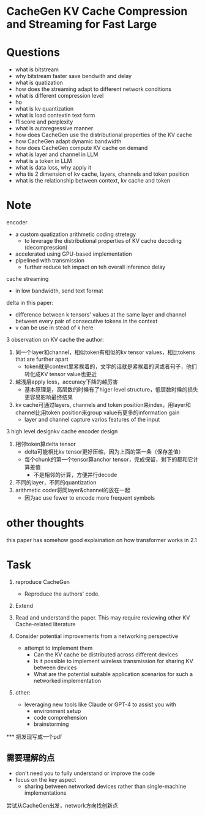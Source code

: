 # CacheGen KV Cache Compression and Streaming for Fast Large

# Questions
- what is  bitstream
- why  bitstream faster save bendwith and delay
- what is quatization
- how does the streaming adapt to different network conditions
- what is different compression level
- ho
- what is kv quantization
- what is load contextin text form
- f1 score and perplexity
- what is autoregressive manner
- how does CacheGen use the distributional properties of the KV cache
- how CacheGen adapt dynamic bandwidth
- how does CacheGen compute KV cache on demand
- what is layer and channel in LLM
- what is a token in LLM
- what is data loss, why apply it
- wha tis 2 dimension of kv cache, layers, channels and token position
- what is the relationship between context, kv cache and token

# Note
encoder
- a custom quatization arithmetic coding stretegy
    - to leverage the distributional properties of KV cache
decoding (decompression)
- accelerated using GPU-based implementation
- pipelined with transmission
    - further reduce teh impact on teh overall inference delay
    
cache streaming
- in low bandwidth, send text format

delta in this paper:
- difference between k tensors' values at the same layer and channel between every pair of consecutive tokens in the context
- v can be use in stead of k here

3 observation on KV cache the author:
1. 同一个layer和channel，相似token有相似的kv tensor values，相比tokens that are further apart 
    - token就是context里紧挨着的，文字的话就是紧挨着的词或者句子，他们转化成KV tensor value也更近
2. 越浅层apply loss，accuracy下降的越厉害
    - 基本原理是，高层数的时候有了higer level structure，低层数时候的损失更容易影响最终结果
3. kv cache可通过layers, channels and token position来index，用layer和channel比用token position来group value有更多的information gain
    - layer and channel capture varios features of the input

3 high level designkv cache encoder design
1. 相邻token算delta tensor
    - delta可能相比kv tensor更好压缩，因为上面的第一条（保存差值）
    - 每个chunk的第一个tensor算anchor tensor，完成保留，剩下的都和它计算差值
        - 不是相邻的计算，方便并行decode
2. 不同的layer，不同的quantization
3. arithmetic coder将同layer&channel的放在一起
    - 因为ac use fewer to encode more frequent symbols
    

# other thoughts
this paper has somehow good explaination on how transformer works in 2.1

# Task
1. reproduce CacheGen
    - Reproduce the authors' code.
2. Extend
3. Read and understand the paper. This may require reviewing other KV Cache-related literature
4. Consider potential improvements from a networking perspective 
    - attempt to implement them
        - Can the KV cache be distributed across different devices
        - Is it possible to implement wireless transmission for sharing KV between devices
        - What are the potential suitable application scenarios for such a networked implementation

5. other:
    - leveraging new tools like Claude or GPT-4 to assist you with 
        - environment setup
        - code comprehension
        - brainstorming

*** 把发现写成一个pdf

## 需要理解的点
- don't need you to fully understand or improve the code
- focus on the key aspect
    - sharing between networked devices rather than single-machine implementations

尝试从CacheGen出发，network方向找创新点


